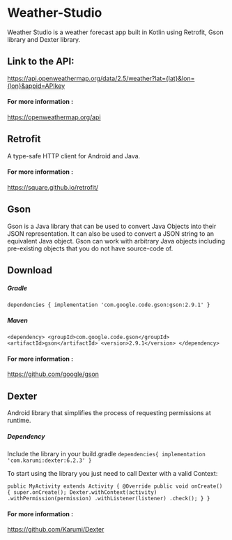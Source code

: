 # Weather-Studio

Weather Studio is a weather forecast app built in Kotlin using Retrofit, Gson library and
Dexter library.

## Link to the API:
<https://api.openweathermap.org/data/2.5/weather?lat={lat}&lon={lon}&appid=APIkey>

#### For more information :
<https://openweathermap.org/api>

## Retrofit 
A type-safe HTTP client for Android and Java.

#### For more information :
<https://square.github.io/retrofit/>

## Gson
Gson is a Java library that can be used to convert
Java Objects into their JSON representation. It can 
also be used to convert a JSON string to an equivalent
Java object. Gson can work with arbitrary Java objects
including pre-existing objects that you do not have 
source-code of.

## Download

##### Gradle

`
dependencies {
  implementation 'com.google.code.gson:gson:2.9.1'
}
`

##### Maven
`
<dependency>
  <groupId>com.google.code.gson</groupId>
  <artifactId>gson</artifactId>
  <version>2.9.1</version>
</dependency>
`

#### For more information :
<https://github.com/google/gson>

## Dexter
Android library that simplifies the process of requesting permissions at runtime.

##### Dependency

Include the library in your build.gradle
`
dependencies{
    implementation 'com.karumi:dexter:6.2.3'
}
`


To start using the library you just need to call Dexter with a valid Context:

`
public MyActivity extends Activity {
	@Override public void onCreate() {
		super.onCreate();
		Dexter.withContext(activity)
			.withPermission(permission)
			.withListener(listener)
			.check();
	}
}
`
#### For more information :
<https://github.com/Karumi/Dexter>

